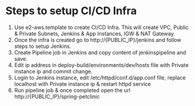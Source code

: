
# Steps to setup CI/CD Infra 
1. Use e2-aws.template to create CI/CD Infra. This will create VPC, Public & Private Subnets, Jenkins & App Instances, IGW & NAT Gateway.
2. Once the infra is created go to http://{PUBLIC_IP}/jenkins and follow steps to setup Jenkins.
3. Create Pipeline job in Jenkins and copy content of jenkinspipeline and save.
4. Edit ip address in deploy-build/environments/dev/hosts file with Private instance ip and commit change.
5. Login to Jenkins instance, edit /etc/httpd/conf.d/app.conf file, replace localhost with Private instance ip & restart httpd service
6. Run pipeline job & once completed open the url http://{PUBLIC_IP}/spring-petclinic
